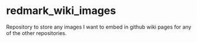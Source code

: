 # redmark_wiki_images
Repository to store any images I want to embed in github wiki pages for any of the other repositories.
